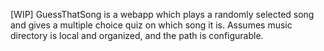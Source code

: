 [WIP] GuessThatSong is a webapp which plays a randomly selected song and gives a 
multiple choice quiz on which song it is. Assumes music directory is local and
organized, and the path is configurable.
